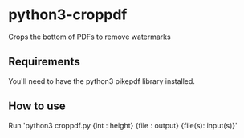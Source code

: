 # python3-croppdf
Crops the bottom of PDFs to remove watermarks

## Requirements
You'll need to have the python3 pikepdf library installed.

## How to use
Run 'python3 croppdf.py {int : height} {file : output} {file(s): input(s)}'
